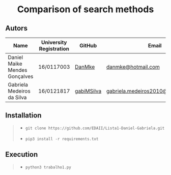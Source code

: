# <p align="center"> Comparison of search methods </p>

## Autors

| Name  | University Registration  | GitHub | Email |
|---|---|---|---|
| Daniel Maike Mendes Gonçalves  | 16/0117003  | [DanMke](https://github.com/DanMke) | danmke@hotmail.com |
| Gabriela Medeiros da Silva	  | 16/0121817 | [gabiMSilva](https://github.com/gabiMSilva) | gabriela.medeiros2010@hotmail.com.br |

## Installation

> * ``` git clone https://github.com/EDAII/Lista1-Daniel-Gabriela.git ``` <br> <br>
> * ``` pip3 install -r requirements.txt ```

## Execution

> * ```python3 trabalho1.py ```

